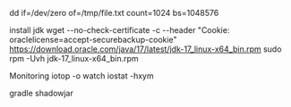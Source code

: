 dd if=/dev/zero of=/tmp/file.txt count=1024 bs=1048576

install jdk
wget --no-check-certificate -c --header "Cookie: oraclelicense=accept-securebackup-cookie" https://download.oracle.com/java/17/latest/jdk-17_linux-x64_bin.rpm
sudo rpm -Uvh jdk-17_linux-x64_bin.rpm


Monitoring
iotop -o
watch iostat -hxym



gradle shadowjar